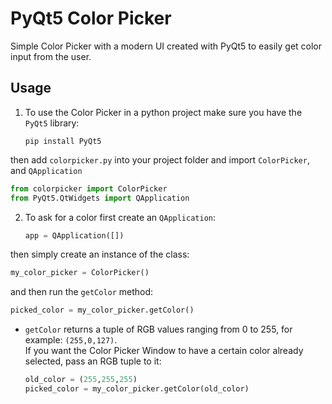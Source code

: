 # PyQt5 Color Picker
Simple Color Picker with a modern UI created with PyQt5 to easily get color input from the user.

## Usage

1. To use the Color Picker in a python project make sure you have the `PyQt5` library:

   ```
   pip install PyQt5
   ```

  then add `colorpicker.py` into your project folder and import `ColorPicker`, and `QApplication`

   ```python
   from colorpicker import ColorPicker
   from PyQt5.QtWidgets import QApplication
   ```

2. To ask for a color first create an `QApplication`:

   ```python
   app = QApplication([])
   ```

  then simply create an instance of the class:

   ```python
   my_color_picker = ColorPicker()
   ```

  and then run the `getColor` method:

   ```python
   picked_color = my_color_picker.getColor()
   ```

* `getColor` returns a tuple of RGB values ranging from 0 to 255, for example: `(255,0,127)`.\
  If you want the Color Picker Window to have a certain color already selected, pass an RGB tuple to it:

   ```python
   old_color = (255,255,255)
   picked_color = my_color_picker.getColor(old_color)
   ```
